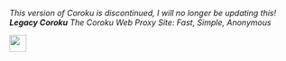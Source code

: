 *This version of Coroku is discontinued, I will no longer be updating this!*
***Legacy Coroku***
_The Coroku Web Proxy Site: Fast, Simple, Anonymous_

<a href="https://heroku.com/deploy?template=https://github.com/kovak7/coroku-legacy"><img height="30px" src="https://raw.githubusercontent.com/FogNetwork/Tsunami/main/deploy/heroku2.svg"><img></a>
